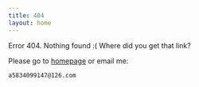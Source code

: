 ```yaml
---
title: 404
layout: home
---
```


Error 404. Nothing found :( Where did you get that link?

Please go to [homepage](/) or email me:

    a5834099147@126.com

